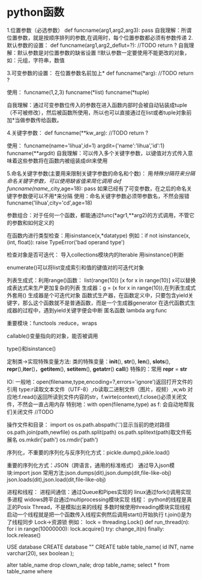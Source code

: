 # python函数
1.位置参数（必选参数）
def funcname(arg1,arg2,arg3):
    pass
自我理解：所谓位置参数，就是按顺序排列的参数,在调用时，每个位置参数都必须有参数传递
2.默认参数的设置：
def funcname(arg1,arg2_deflut=?):
    //TODO
    return ?
自我理解：默认参数是对位置参数的缺省设置
!!默认参数一定要使用不能更改的对象，如：元组，字符串，数值

3.可变参数的设置：
在位置参数名前加上*
def funcname(*arg):
    //TODO
    return ?

使用：
funcname(1,2,3)
funcname(*list)
funcname(*tuple)

自我理解：通过可变参数位传入的参数在进入函数内部时会被自动钻装成tuple（不可被修改），然后被函数所使用，所以也可以直接通过在list或者tuple对象前加*当做参数传给函数。

4.关键字参数：
def funcname(**kw_arg):
    //TODO
    return ?

使用：
funcname(name='lihua',id=1)
argdit={'name':'lihua','id':1}
funcname(**argdit)
自我理解：可以传入多个关键字参数，以键值对方式传入意味着这些参数将在函数内被组装成dit来使用

5.命名关键字参数(主要用来限制关键字参数的命名和个数)：
用*特殊分隔符来分隔命名关键字参数，可以使用缺省值来简化调用
def funcname(name,*,city,age=18):
    pass
如果已经有了可变参数，在之后的命名关键字参数便可以不用*来分隔
使用：命名关键字参数必须带参数名，不然会报错
funcname('lihua',city='cd',age=18)

参数组合：对于任何一个函数，都能通过func(*agr1,**arg2)的方式调用，不管它的参数和如何定义的

在函数内进行类型检查：用isinstance(x,*datatype)
例如：if not isinstance(x, (int, float)):
        raise TypeError('bad operand type')

检查对象是否可迭代：
导入collections模块内的Iterable 
用isinstance()判断

enumerate()可以将list变成索引和值的键值对的可迭代对象

列表生成式：利用range()函数：
list(range(10))
[x for x in range(10)] x可以替换成表达式来生产更加复杂的列表
生成器：g = (x for x in range(10)),在列表生成式外套用()
生成器是个可迭代对象
函数式生产器，在函数定义中，只要包含yield关键字，那么这个函数就不是普通函数，而是一个生成器generator
在迭代函数式生成器的过程中，遇到yield关键字便会中断
匿名函数 lambda arg:func

重要模块：functools :reduce，wraps

callable()变量指向的对象，能否被调用

type()和isinstance()

定制类->实现特殊变量方法:
类的特殊变量：__init__(), __str__(), __len__(), __slots__(), __repr__(),__iter__()，__getitem__(), __setitem__(), __getatrr__()
__call__()
特殊的：常用 __repr__ = __str__

IO:
一般地：open(filename,type,encoding=?,errors='ignore')返回打开文件的引用
type:r读取文本文件（UTF-8）,rb读取二进制文件（图片，视频）,w,wb
对应地:f.read()返回所读到文件内容的str，f.wirte(context),f.close()必须关闭文件，不然会一直占用内存
特别地：with open(filename,type) as f:    会自动地帮我们关闭文件
            //TODO

操作文件和目录：
import os
os.path.abspath('.')显示当前的绝对路径
os.path.join(path,newfile)
os.path.split(path)
os.path.splitext(path)取文件拓展名
os.mkdir('path')
os.rmdir('path')

序列化，不重要的序列化与反序列化方式：pickle.dump(),pikle.load()

重要的序列化方式：JSON（跨语言，通用的标准格式）
通过导入json模块:import json
常用方法:json.dumps(dit),json.dump(dit,file-like-obj)
        json.loads(dit),json.load(dit,file-like-obj)

进程和线程：
进程间通信：通过Queue和Pipes实现的
linux通过fork()调用实现多进程
widows跨平台通过multiprocessing模块实现
线程：
python的线程是真正的Posix Thread，不是模拟出来的线程
多数时候使用threading模块实现线程
启动一个线程就是把一个函数传入线程实例然后调用start()开始执行
t.join()是为了线程同步
Lock->资源锁
例如：
lock = threading.Lock()
def run_thread(n):
    for i in range(10000000):
        lock.acquire()
        try:
            change_it(n)
        finally:
            lock.release()


USE database
CREATE database ""
CREATE table table_name(
    id INT,
    name varchar(20),
    sex boolean
);

alter table_name drop clown_nale;
drop table_name;
select * from table_name where 